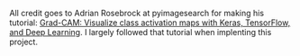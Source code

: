 All credit goes to Adrian Rosebrock at pyimagesearch for making his tutorial: [Grad-CAM: Visualize class activation maps with Keras, TensorFlow, and Deep Learning](https://www.pyimagesearch.com/2020/03/09/grad-cam-visualize-class-activation-maps-with-keras-tensorflow-and-deep-learning/). I largely followed that tutorial when implenting this project.